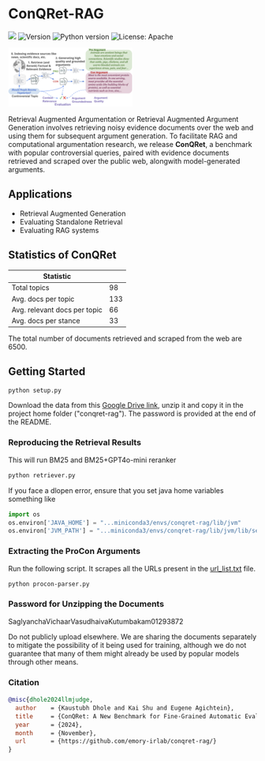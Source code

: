 # ConQRet-RAG

![](https://img.shields.io/badge/PRs-welcome-brightgreen)
<img src="https://img.shields.io/badge/Version-1.0-lightblue.svg" alt="Version">
![Python version](https://img.shields.io/badge/lang-python-important)
![License: Apache](https://img.shields.io/badge/License-Apache2.0-yellow.svg)

<img src="utils/rag_end_to_end.png" style="width:50%; height:auto;">

Retrieval Augmented Argumentation or Retrieval Augmented Argument Generation involves retrieving noisy evidence documents over the web and using them for subsequent argument generation. To facilitate RAG and computational argumentation research, we release **ConQRet**, a benchmark with popular controversial queries, paired with evidence documents retrieved and scraped over the public web, alongwith model-generated arguments. 

## Applications
- Retrieval Augmented Generation
- Evaluating Standalone Retrieval
- Evaluating RAG systems

## Statistics of ConQRet
| Statistic                      |     |
|---------------------------------|-----|
| Total topics                    | 98  |
| Avg. docs per topic             | 133 |
| Avg. relevant docs per topic    | 66  |
| Avg. docs per stance            | 33  |

The total number of documents retrieved and scraped from the web are 6500.

## Getting Started

```ssh
python setup.py
```


Download the data from this [Google Drive link](https://drive.google.com/file/d/1jzNKVsc9VRc6kTOWFYdvp6NDoT4NQqak/view?usp=sharing), unzip it and copy it in the project home folder ("conqret-rag"). The password is provided at the end of the README. 
### Reproducing the Retrieval Results
This will run BM25 and BM25+GPT4o-mini reranker
```bash
python retriever.py
```
If you face a dlopen error, ensure that you set java home variables something like 
```python
import os
os.environ['JAVA_HOME'] = "...miniconda3/envs/conqret-rag/lib/jvm" 
os.environ['JVM_PATH'] = "...miniconda3/envs/conqret-rag/lib/jvm/lib/server/libjvm.dylib"
```

### Extracting the ProCon Arguments
Run the following script. It scrapes all the URLs present in the [url_list.txt](data/url_list.txt) file.
```bash
python procon-parser.py
```

### Password for Unzipping the Documents
SaglyanchaVichaarVasudhaivaKutumbakam01293872

Do not publicly upload elsewhere. We are sharing the documents separately to mitigate the possibility of it being used for training, although we do not guarantee that many of them might already be used by popular models through other means.

### Citation
```bibtex
@misc{dhole2024llmjudge,
  author    = {Kaustubh Dhole and Kai Shu and Eugene Agichtein},
  title     = {ConQRet: A New Benchmark for Fine-Grained Automatic Evaluation of Retrieval Augmented Computational Argumentation},
  year      = {2024},
  month     = {November},
  url       = {https://github.com/emory-irlab/conqret-rag/}
}
```